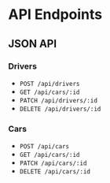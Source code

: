 # API Endpoints

## JSON API

### Drivers

- `POST /api/drivers`
- `GET /api/cars/:id`
- `PATCH /api/drivers/:id`
- `DELETE /api/drivers/:id`

### Cars

- `POST /api/cars`
- `GET /api/cars/:id`
- `PATCH /api/cars/:id`
- `DELETE /api/cars/:id`
